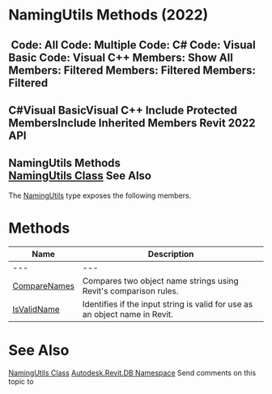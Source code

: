 # NamingUtils Methods (2022)

﻿
 Code: All Code: Multiple Code: C# Code: Visual Basic Code: Visual C++  Members: Show All Members: Filtered Members: Filtered Members: Filtered   
---  
C#Visual BasicVisual C++
Include Protected MembersInclude Inherited Members
Revit 2022 API  
---  
NamingUtils Methods  
[NamingUtils Class](3c4e0c18-8133-ec1b-41a2-ed92c918e44c.md "NamingUtils Class") See Also  
---  
The [NamingUtils](3c4e0c18-8133-ec1b-41a2-ed92c918e44c.md "NamingUtils Class") type exposes the following members.
# Methods
| Name | Description |
| --- | --- |
| --- | --- | --- |
| [CompareNames](f9c744d3-8210-1c2a-aa5d-0182035b0c5c.md "CompareNames Method") | Compares two object name strings using Revit's comparison rules. |
| [IsValidName](68b151b1-b170-f351-914a-5aa09ecdb1af.md "IsValidName Method") | Identifies if the input string is valid for use as an object name in Revit. |

# See Also
[NamingUtils Class](3c4e0c18-8133-ec1b-41a2-ed92c918e44c.md "NamingUtils Class")
[Autodesk.Revit.DB Namespace](87546ba7-461b-c646-cbb1-2cb8f5bff8b2.md "Autodesk.Revit.DB Namespace")
Send comments on this topic to 